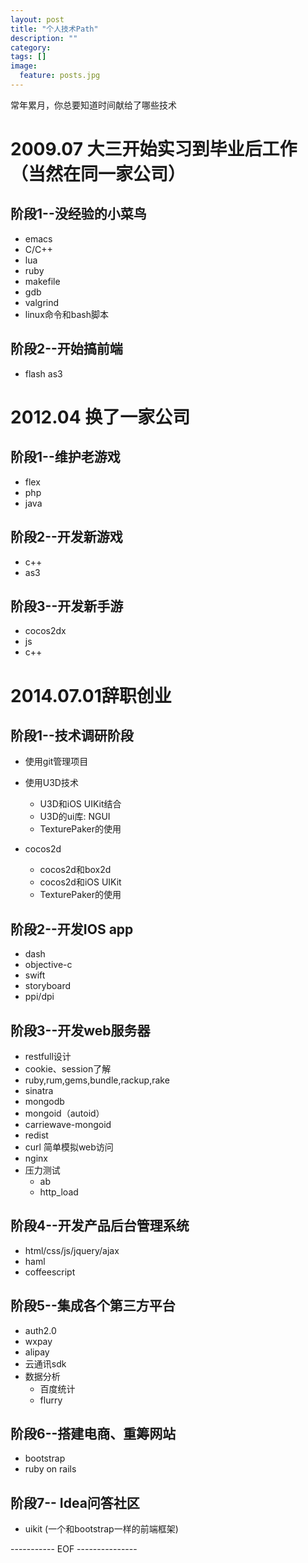 ```yaml
---
layout: post
title: "个人技术Path"
description: ""
category: 
tags: []
image:
  feature: posts.jpg
---
```


常年累月，你总要知道时间献给了哪些技术

<!--break-->

# 2009.07 大三开始实习到毕业后工作（当然在同一家公司）

## 阶段1--没经验的小菜鸟
- emacs
- C/C++
- lua
- ruby
- makefile
- gdb
- valgrind
- linux命令和bash脚本

## 阶段2--开始搞前端
- flash as3


# 2012.04 换了一家公司

## 阶段1--维护老游戏
- flex
- php
- java

## 阶段2--开发新游戏
- c++
- as3

## 阶段3--开发新手游
- cocos2dx
- js
- c++


# 2014.07.01辞职创业

## 阶段1--技术调研阶段
- 使用git管理项目

- 使用U3D技术
	- U3D和iOS UIKit结合
	- U3D的ui库: NGUI
	- TexturePaker的使用
	
- cocos2d
	- cocos2d和box2d
	- cocos2d和iOS UIKit
	- TexturePaker的使用
	
## 阶段2--开发IOS app
- dash
- objective-c
- swift
- storyboard
- ppi/dpi

## 阶段3--开发web服务器
- restfull设计
- cookie、session了解
- ruby,rum,gems,bundle,rackup,rake
- sinatra
- mongodb
- mongoid（autoid）
- carriewave-mongoid
- redist
- curl 简单模拟web访问
- nginx
- 压力测试
	- ab
	- http_load

## 阶段4--开发产品后台管理系统
- html/css/js/jquery/ajax
- haml
- coffeescript

## 阶段5--集成各个第三方平台
- auth2.0
- wxpay
- alipay
- 云通讯sdk
- 数据分析
  - 百度统计
  - flurry

## 阶段6--搭建电商、重筹网站
- bootstrap
- ruby on rails

## 阶段7-- Idea问答社区
- uikit (一个和bootstrap一样的前端框架)

----------- EOF ---------------
